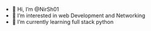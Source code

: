 - 👋 Hi, I’m @NirSh01
- 👀 I’m interested in web Development and Networking
- 🌱 I’m currently learning full stack python


<!---
NirSh01/NirSh01 is a ✨ special ✨ repository because its `README.md` (this file) appears on your GitHub profile.
You can click the Preview link to take a look at your changes.
--->
